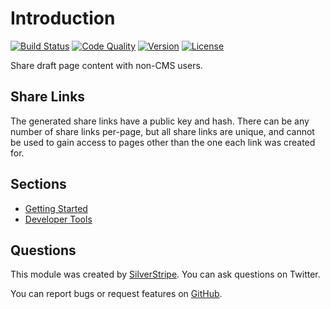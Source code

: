 # Introduction

[![Build Status](http://img.shields.io/travis/silverstripe-labs/silverstripe-sharedraftcontent.svg?style=flat-square)](https://travis-ci.org/silverstripe-labs/silverstripe-sharedraftcontent)
[![Code Quality](http://img.shields.io/scrutinizer/g/silverstripe-labs/silverstripe-sharedraftcontent.svg?style=flat-square)](https://scrutinizer-ci.com/g/silverstripe-labs/silverstripe-sharedraftcontent)
[![Version](http://img.shields.io/packagist/v/silverstripe/sharedraftcontent.svg?style=flat-square)](https://packagist.org/packages/silverstripe/silverstripe-sharedraftcontent)
[![License](http://img.shields.io/packagist/l/silverstripe/sharedraftcontent.svg?style=flat-square)](LICENSE.md)

Share draft page content with non-CMS users.

## Share Links

The generated share links have a public key and hash. There can be any number of share links per-page, but all share links are unique, and cannot be used to gain access to pages other than the one each link was created for.

## Sections

- [Getting Started](getting-started.md)
- [Developer Tools](developer-tools.md)

## Questions

This module was created by [SilverStripe](https://twitter.com/silverstripe). You can ask questions on Twitter.

You can report bugs or request features on [GitHub](https://github.com/silverstripe-labs/silverstripe-sharedraftcontent/issues).
